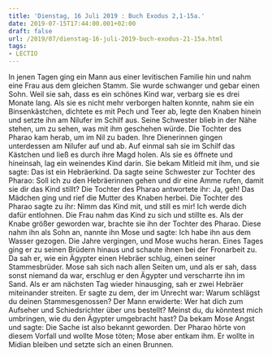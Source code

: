 ```yaml
---
title: 'Dienstag, 16 Juli 2019 : Buch Exodus 2,1-15a.'
date: 2019-07-15T17:44:00.001+02:00
draft: false
url: /2019/07/dienstag-16-juli-2019-buch-exodus-21-15a.html
tags: 
- LECTIO
---
```


In jenen Tagen ging ein Mann aus einer levitischen Familie hin und nahm eine Frau aus dem gleichen Stamm. Sie wurde schwanger und gebar einen Sohn. Weil sie sah, dass es ein schönes Kind war, verbarg sie es drei Monate lang. Als sie es nicht mehr verborgen halten konnte, nahm sie ein Binsenkästchen, dichtete es mit Pech und Teer ab, legte den Knaben hinein und setzte ihn am Nilufer im Schilf aus. Seine Schwester blieb in der Nähe stehen, um zu sehen, was mit ihm geschehen würde. Die Tochter des Pharao kam herab, um im Nil zu baden. Ihre Dienerinnen gingen unterdessen am Nilufer auf und ab. Auf einmal sah sie im Schilf das Kästchen und ließ es durch ihre Magd holen. Als sie es öffnete und hineinsah, lag ein weinendes Kind darin. Sie bekam Mitleid mit ihm, und sie sagte: Das ist ein Hebräerkind. Da sagte seine Schwester zur Tochter des Pharao: Soll ich zu den Hebräerinnen gehen und dir eine Amme rufen, damit sie dir das Kind stillt? Die Tochter des Pharao antwortete ihr: Ja, geh! Das Mädchen ging und rief die Mutter des Knaben herbei. Die Tochter des Pharao sagte zu ihr: Nimm das Kind mit, und still es mir! Ich werde dich dafür entlohnen. Die Frau nahm das Kind zu sich und stillte es. Als der Knabe größer geworden war, brachte sie ihn der Tochter des Pharao. Diese nahm ihn als Sohn an, nannte ihn Mose und sagte: Ich habe ihn aus dem Wasser gezogen. Die Jahre vergingen, und Mose wuchs heran. Eines Tages ging er zu seinen Brüdern hinaus und schaute ihnen bei der Fronarbeit zu. Da sah er, wie ein Ägypter einen Hebräer schlug, einen seiner Stammesbrüder. Mose sah sich nach allen Seiten um, und als er sah, dass sonst niemand da war, erschlug er den Ägypter und verscharrte ihn im Sand. Als er am nächsten Tag wieder hinausging, sah er zwei Hebräer miteinander streiten. Er sagte zu dem, der im Unrecht war: Warum schlägst du deinen Stammesgenossen? Der Mann erwiderte: Wer hat dich zum Aufseher und Schiedsrichter über uns bestellt? Meinst du, du könntest mich umbringen, wie du den Ägypter umgebracht hast? Da bekam Mose Angst und sagte: Die Sache ist also bekannt geworden. Der Pharao hörte von diesem Vorfall und wollte Mose töten; Mose aber entkam ihm. Er wollte in Midian bleiben und setzte sich an einen Brunnen.